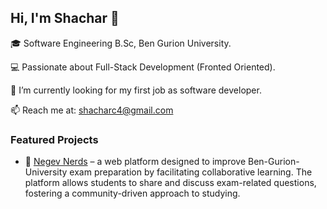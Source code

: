 ## Hi, I'm Shachar 👋  

🎓 Software Engineering B.Sc, Ben Gurion University.

💻 Passionate about Full-Stack Development (Fronted Oriented).

🔭 I’m currently looking for my first job as software developer.

📫 Reach me at: [shacharc4@gmail.com](mailto:shacharc4@gmail.com)  

### Featured Projects  
- 🚀 [Negev Nerds](https://github.com/davidvolo/NegevNerds) – a web platform designed to improve Ben-Gurion-University exam preparation by facilitating collaborative learning. The platform allows students to share and discuss exam-related questions, fostering a community-driven approach to studying.
